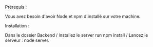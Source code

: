 Prérequis :

Vous avez besoin d'avoir Node et npm d'installé sur votre machine.


Installation :

Dans le dossier Backend / Installez le server run npm install / Lancez le serveur : node server.
